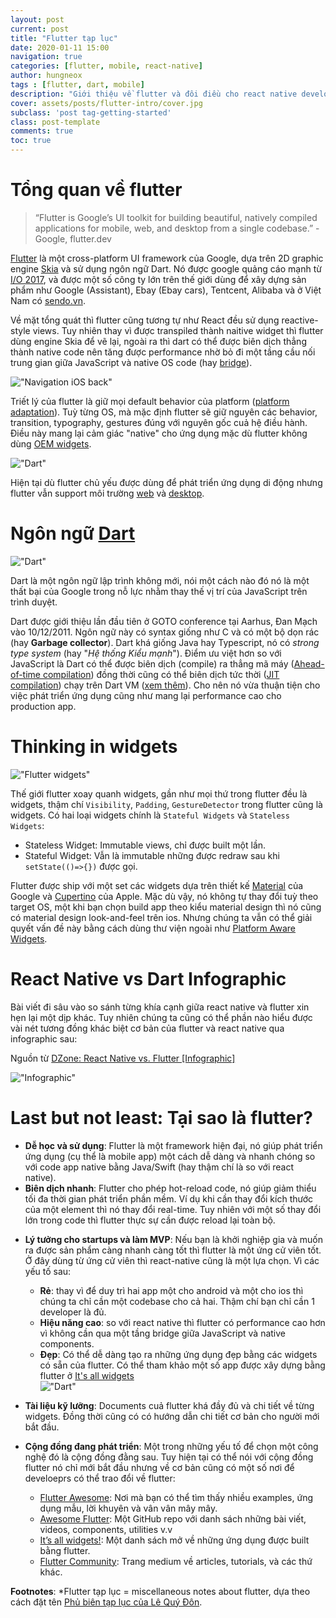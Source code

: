 ```yaml
---
layout: post
current: post
title: "Flutter tạp lục" 
date: 2020-01-11 15:00
navigation: true
categories: [flutter, mobile, react-native]
author: hungneox
tags : [flutter, dart, mobile]
description: "Giới thiệu về flutter và đôi điều cho react native developers"
cover: assets/posts/flutter-intro/cover.jpg
subclass: 'post tag-getting-started'
class: post-template
comments: true
toc: true
---
```


# Tổng quan về flutter

> “Flutter is Google’s UI toolkit for building beautiful, natively compiled applications for mobile, web, and desktop from a single codebase.” - Google, flutter.dev

[Flutter](https://flutter.dev/) là một cross-platform UI framework của Google, dựa trên 2D graphic engine [Skia](https://skia.org/) và sử dụng ngôn ngữ Dart. Nó được google quảng cáo mạnh từ [I/O 2017](https://events.google.com/io2017/), và được một số công ty lớn trên thế giới dùng để xây dựng sản phẩm như Google (Assistant), Ebay (Ebay cars), Tentcent, Alibaba và ở Việt Nam có [sendo.vn](https://itsallwidgets.com/sendo).

Về mặt tổng quát thì flutter cũng tương tự như React đều sử dụng reactive-style views. Tuy nhiên thay vì được transpiled thành naitive widget thì flutter dùng engine Skia để vẽ lại, ngoài ra thì dart có thể được biên dịch thẳng thành native code nên tăng được performance nhờ bỏ đi một tầng cầu nối trung gian giữa JavaScript và native OS code (hay [bridge](https://flutter.dev/docs/get-started/flutter-for/react-native-devs)).

!["Navigation iOS back"](/assets/posts/flutter-intro/navigation-ios-back.gif)

Triết lý của flutter là giữ mọi default behavior của platform ([platform adaptation](https://flutter.dev/docs/resources/platform-adaptations)). Tuỳ từng OS, mà mặc định flutter sẽ giữ nguyên các behavior, transition, typography, gestures đúng với nguyên gốc cuả hệ điều hành. Điều này mang lại cảm giác "native" cho ứng dụng mặc dù flutter không dùng [OEM widgets](https://medium.com/flutter/why-flutter-doesnt-use-oem-widgets-94746e812510).


!["Dart"](/assets/posts/flutter-intro/platform.png)

Hiện tại dù flutter chủ yếu được dùng để phát triển ứng dụng di động nhưng flutter vẫn support môi trường [web](https://flutter.dev/web) và [desktop](https://flutter.dev/desktop).

# Ngôn ngữ [Dart](https://dart.dev/)

!["Dart"](/assets/posts/flutter-intro/dart-demo.gif)

Dart là một ngôn ngữ lập trình không mới, nói một cách nào đó nó là một thất bại của Google trong nỗ lực nhằm thay thế vị trí của JavaScript trên trình duyệt.

Dart được giới thiệu lần đầu tiên ở GOTO conference tại Aarhus, Đan Mạch vào 10/12/2011. Ngôn ngữ này có syntax giống như C và có một bộ dọn rác (hay **Garbage collector**). Dart khá giống Java hay Typescript, nó có *strong type system* (hay "*Hệ thống Kiểu mạnh*"). Điểm ưu việt hơn so với JavaScript là Dart có thể được biên dịch (compile) ra thẳng mã máy ([Ahead-of-time compilation](https://www.wikiwand.com/en/Ahead-of-time_compilation)) đồng thời cũng có thể biên dịch tức thời ([JIT compilation](https://www.wikiwand.com/en/Just-in-time_compilation)) chạy trên Dart VM ([xem thêm](https://mrale.ph/dartvm/)). Cho nên nó vừa thuận tiện cho việc phát triển ứng dụng cũng như mang lại performance cao cho production app.

# Thinking in widgets

!["Flutter widgets"](/assets/posts/flutter-intro/widgets.jpg)

Thế giới flutter xoay quanh widgets, gần như mọi thứ trong flutter đều là widgets, thậm chí `Visibility`, `Padding`, `GestureDetector` trong flutter cũng là widgets. Có hai loại widgets chính là `Stateful Widgets` và `Stateless Widgets`:
- Stateless Widget: Immutable views, chỉ được built một lần.
- Stateful Widget:  Vẫn là immutable những được redraw sau khi `setState(()=>{})` được gọi.

Flutter được ship với một set các widgets dựa trên thiết kế [Material](https://flutter.dev/docs/development/ui/widgets/material) của Google và [Cupertino](https://flutter.dev/docs/development/ui/widgets/cupertino) của Apple. Mặc dù vậy, nó không tự thay đổi tuỳ theo target OS, một khi bạn chọn build app theo kiểu material design thì nó cũng có material design look-and-feel trên ios. Nhưng chúng ta vẫn có thể giải quyết vấn đề này bằng cách dùng thư viện ngoài như [Platform Aware Widgets](https://pub.dev/packages/flutter_platform_widgets).

# React Native vs Dart Infographic

Bài viết đi sâu vào so sánh từng khía cạnh giữa react native và flutter xin hẹn lại một dịp khác. Tuy nhiên chúng ta cũng có thể phần nào hiểu được vài nét tương đồng khác biệt cơ bản của flutter và react native qua infographic sau:

Nguồn từ [DZone: React Native vs. Flutter [Infographic]](https://dzone.com/articles/react-native-vs-flutter-infographic)

!["Infographic"](/assets/posts/flutter-intro/flutter-vs-rn-infograph.png)

# Last but not least: Tại sao là flutter?

+ **Dễ học và sử dụng**: Flutter là một framework hiện đại, nó giúp phát triển ứng dụng (cụ thể là mobile app) một cách dễ dàng và nhanh chóng so với code app native bằng Java/Swift (hay thậm chí là so với react native).
+ **Biên dịch nhanh**: Flutter cho phép hot-reload code, nó giúp giảm thiểu tối đa thời gian phát triển phần mềm. Ví dụ khi cần thay đổi kích thước của một element thì nó thay đổi real-time. Tuy nhiên với một số thay đổi lớn trong code thì flutter thực sự cần được reload lại toàn bộ.
- **Lý tưởng cho startups và làm MVP**: 
Nếu bạn là khởi nghiệp gia và muốn ra được sản phẩm càng nhanh càng tốt thì flutter là một ứng cử viên tốt. Ở đây dùng từ ứng cử viên thì react-native cũng là một lựa chọn. Vì các yếu tố sau:
    - **Rẻ**: thay vì để duy trì hai app một cho android và một cho ios thì chúng ta chỉ cần một codebase cho cả hai. Thậm chí bạn chỉ cần 1 developer là đủ.
    - **Hiệu năng cao**: so với react native thì flutter có performance cao hơn vì không cần qua một tầng bridge giữa JavaScript và native components.
    - **Đẹp**: Có thể dễ dàng tạo ra những ứng dụng đẹp bằng các widgets có sẵn của flutter. Có thể tham khảo một số app được xây dựng bằng flutter ở [It's all widgets](https://itsallwidgets.com/)  
    !["Dart"](/assets/posts/flutter-intro/flutter-app-example.gif)

- **Tài liệu kỹ lưỡng**: Documents cuả flutter khá đầy đủ và chi tiết về từng widgets. Đồng thời cũng có có hướng dẫn chi tiết cơ bản cho người mới bắt đầu.
- **Cộng đồng đang phát triển**: Một trong những yếu tố để chọn một công nghệ đó là cộng đồng đằng sau. Tuy hiện tại có thể nói với cộng đồng flutter nó chỉ mới bắt đầu nhưng về cơ bản cũng có một số nơi để develoeprs có thể trao đổi về flutter:
    - [Flutter Awesome](https://flutterawesome.com/): Nơi mà bạn có thể tìm thấy nhiều examples, ứng dụng mẫu, lời khuyên và vân vân mây mây.
    - [Awesome Flutter](https://github.com/Solido/awesome-flutter): Một GitHub repo với danh sách những bài viết, videos, components, utilities v.v
    - [It’s all widgets!](https://itsallwidgets.com/): Một danh sách mở về những ứng dụng được built bằng flutter.
    - [Flutter Community](https://medium.com/flutter-community): Trang medium về articles, tutorials, và các thứ khác.


**Footnotes**: *Flutter tạp lục = miscellaneous notes about flutter, dựa theo cách đặt tên [Phủ biên tạp lục của Lê Quý Đôn](https://www.wikiwand.com/vi/Ph%E1%BB%A7_bi%C3%AAn_t%E1%BA%A1p_l%E1%BB%A5c).